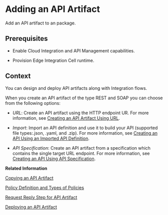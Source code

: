 <!-- loioc2fe62c32855435f8b64e0fd10c8507e -->

# Adding an API Artifact

Add an API artifact to an package.



<a name="loioc2fe62c32855435f8b64e0fd10c8507e__prereq_qtk_13k_qwb"/>

## Prerequisites

-   Enable Cloud Integration and API Management capabilities.

-   Provision Edge Integration Cell runtime.




## Context

You can design and deploy API artifacts along with Integration flows.

When you create an API artifact of the type REST and SOAP you can choose from the following options:

-   *URL*: Create an API artifact using the HTTP endpoint UR. For more information, see [Creating an API Artifact Using URL](creating-an-api-artifact-using-url-914f57e.md).

-   *Import*: Import an API definition and use it to build your API \(supported file types:.json, .yaml, and .zip\). For more information, see [Creating an API Using an Imported API Definition](creating-an-api-using-an-imported-api-definition-fb99a7d.md).

-   *API Specification*: Create an API artifact from a specification which contains the single target URL endpoint. For more information, see [Creating an API Using API Specification](creating-an-api-using-api-specification-39c2b30.md).


**Related Information**  


[Copying an API Artifact](copying-an-api-artifact-820c9e8.md "You may want to create a copy of an existing API artifact with all its configurations and policies intact. This can be useful when you want to create a similar API but with some modifications or variations. The copy feature allows you to quickly duplicate the API artifact and make the necessary changes without starting from scratch.You can create a duplicate of an API artifact by copying it within the same package or in a different integration package within the same SAP Integration Suite subscription.")

[Policy Definition and Types of Policies](policy-definition-and-types-of-policies-c744df5.md "You can define the behavior of an API by using policy steps.")

[Request Reply Step for API Artifact](request-reply-step-for-api-artifact-a0b3712.md "You can use this step to call an external receiver system in a synchronous step and get back a response.")

[Deploying an API Artifact](deploying-an-api-artifact-b70e7ec.md "After creating an API artifact, it is necessary to deploy it on the chosen runtime profile in order to make it executable and ready for use.")

